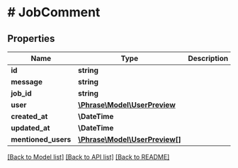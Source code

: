 # # JobComment

## Properties

Name | Type | Description | Notes
------------ | ------------- | ------------- | -------------
**id** | **string** |  | [optional] 
**message** | **string** |  | [optional] 
**job_id** | **string** |  | [optional] 
**user** | [**\Phrase\Model\UserPreview**](UserPreview.md) |  | [optional] 
**created_at** | **\DateTime** |  | [optional] 
**updated_at** | **\DateTime** |  | [optional] 
**mentioned_users** | [**\Phrase\Model\UserPreview[]**](UserPreview.md) |  | [optional] 

[[Back to Model list]](../../README.md#documentation-for-models) [[Back to API list]](../../README.md#documentation-for-api-endpoints) [[Back to README]](../../README.md)


